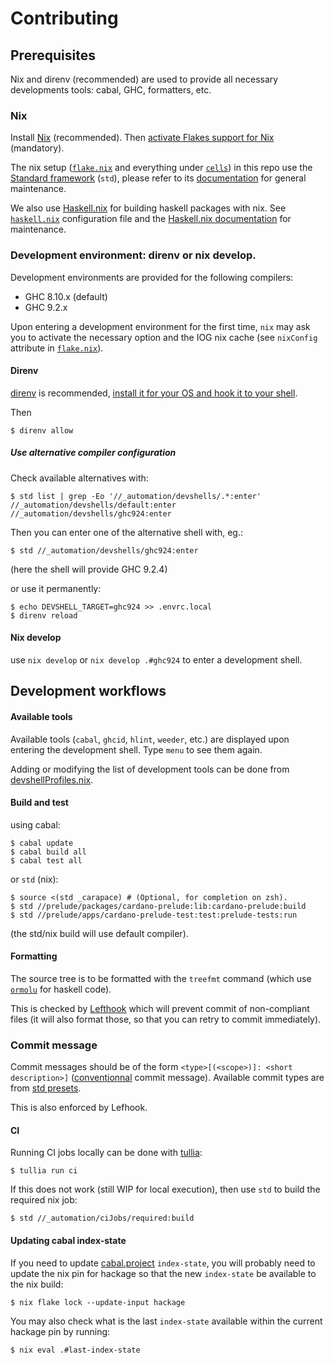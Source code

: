 # Contributing

## Prerequisites

Nix and direnv (recommended) are used to provide all necessary developments tools: cabal, GHC, formatters, etc.

### Nix

Install [Nix](https://nixos.org/nix/) (recommended).
Then [activate Flakes support for Nix](https://nixos.wiki/wiki/Flakes) (mandatory).

The nix setup ([`flake.nix`](./flake.nix) and everything under [`cells`](./cells/)) in this repo use the [Standard framework](https://github.com/divnix/std) (`std`), please refer to its [documentation](https://std.divnix.com/) for general maintenance.

We also use [Haskell.nix](https://github.com/input-output-hk/haskell.nix) for building haskell packages with nix. See [`haskell.nix`](./cells/prelude/haskell.nix) configuration file and the [Haskell.nix documentation](https://input-output-hk.github.io/haskell.nix/) for maintenance.

### Development environment: direnv or nix develop.

Development environments are provided for the following compilers:

- GHC 8.10.x (default)
- GHC 9.2.x

Upon entering a development environment for the first time, `nix` may ask you to activate the necessary option and the IOG nix cache (see `nixConfig` attribute in [`flake.nix`](./flake.nix)).

#### Direnv

[direnv](https://direnv.net/) is recommended, [install it for your OS and hook it to your shell](https://direnv.net/docs/installation.html).

Then

```console
$ direnv allow
```

##### Use alternative compiler configuration

Check available alternatives with:

```console
$ std list | grep -Eo '//_automation/devshells/.*:enter'
//_automation/devshells/default:enter
//_automation/devshells/ghc924:enter
```

Then you can enter one of the alternative shell with, eg.:

```console
$ std //_automation/devshells/ghc924:enter
```

(here the shell will provide GHC 9.2.4)

or use it permanently:

```console
$ echo DEVSHELL_TARGET=ghc924 >> .envrc.local
$ direnv reload
```

#### Nix develop

use `nix develop` or `nix develop .#ghc924` to enter a development shell.

## Development workflows

#### Available tools

Available tools (`cabal`, `ghcid`, `hlint`, `weeder`, etc.) are displayed upon entering the development shell. Type `menu` to see them again.

Adding or modifying the list of development tools can be done from [devshellProfiles.nix](./cells/prelude/devshellProfiles.nix).

#### Build and test

using cabal:

```console
$ cabal update
$ cabal build all
$ cabal test all
```

or `std` (nix):

```
$ source <(std _carapace) # (Optional, for completion on zsh).
$ std //prelude/packages/cardano-prelude:lib:cardano-prelude:build
$ std //prelude/apps/cardano-prelude-test:test:prelude-tests:run
```

(the std/nix build will use default compiler).

#### Formatting

The source tree is to be formatted with the `treefmt` command (which use [`ormolu`](https://ormolu-live.tweag.io/) for haskell code).

This is checked by [Lefthook](https://github.com/evilmartians/lefthook) which will prevent commit of non-compliant files (it will also format those, so that you can retry to commit immediately).

### Commit message

Commit messages should be of the form `<type>[(<scope>)]: <short description>]` ([conventionnal](https://www.conventionalcommits.org/) commit message). Available commit types are from [std presets](https://std.divnix.com/reference/presets/nixago/conform.html).

This is also enforced by Lefhook.

#### CI

Running CI jobs locally can be done with [tullia](https://github.com/input-output-hk/tullia):

```console
$ tullia run ci
```

If this does not work (still WIP for local execution), then use `std` to build the required nix job:

```console
$ std //_automation/ciJobs/required:build
```

#### Updating cabal index-state

If you need to update [cabal.project](./cabal.project) `index-state`, you will probably need to update the nix pin for hackage so that the new `index-state` be available to the nix build:

```console
$ nix flake lock --update-input hackage
```

You may also check what is the last `index-state` available within the current hackage pin by running:

```console
$ nix eval .#last-index-state
```
